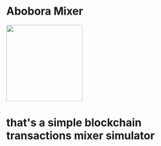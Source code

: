 # Abobora Mixer
<img src="https://i.imgur.com/Eo1eOmA.png" height="200px">

<h1>that's a simple blockchain transactions mixer simulator</h1>
